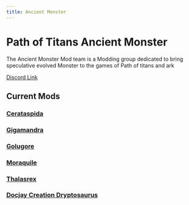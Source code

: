 ```yaml
---
title: Ancient Monster
---
```


# Path of Titans Ancient Monster

The Ancient Monster Mod team is a Modding group dedicated to bring speculative evolved Monster to the games of Path of titans and ark

[Discord Link](https://discord.gg/WyqmaNqPKb)

## Current Mods

### [Cerataspida](./Path-of-Titans-AMCerataspida)

<!-- ### [Dankanaptera](#) -->

### [Gigamandra](./Path-of-Titans-Gigamandra)

### [Golugore](./Path-of-Titans-Golugore)

<!-- ### [Madrehorn](#) -->

### [Moraquile](./Path-of-Titans-AMMoraquile)

### [Thalasrex](./Path-of-Titans-AMThalasrex)

### [Docjay Creation Dryptosaurus](./Path-of-Titans-DJCDryptosaurus)
